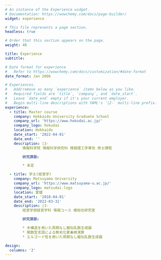 ```yaml
---
# An instance of the Experience widget.
# Documentation: https://wowchemy.com/docs/page-builder/
widget: experience

# This file represents a page section.
headless: true

# Order that this section appears on the page.
weight: 40

title: Experience
subtitle:

# Date format for experience
#   Refer to https://wowchemy.com/docs/customization/#date-format
date_format: Jan 2006

# Experiences.
#   Add/remove as many `experience` items below as you like.
#   Required fields are `title`, `company`, and `date_start`.
#   Leave `date_end` empty if it's your current employer.
#   Begin multi-line descriptions with YAML's `|2-` multi-line prefix.
experience:
  - title: Master course
    company: Hokkaido University Graduate School
    company_url: 'https://www.hokudai.ac.jp/'
    company_logo: hokudai
    location: Hokkaido
    date_start: '2022-04-01'
    date_end: ''
    description: |3-
        情報科学院 情報科学研究科 情報理工学専攻 修士課程

        研究課題:

        * 未定

  - title: 学士(経営学)
    company: Matsuyama University
    company_url: 'https://www.matsuyama-u.ac.jp/'
    company_logo: matsudai-logo
    location: 愛媛
    date_start: '2018-04-01'
    date_end: '2022-03-31'
    description: |3-
        経営学部経営学科 情報コース 檀裕也研究室

        研究課題:

        * 木構造を用いた周期なし擬似乱数生成器
        * 関数型言語による無劣化累乗根演算
        * エルゴード性を用いた周期なし擬似乱数生成器

design:
  columns: '2'
---
```

